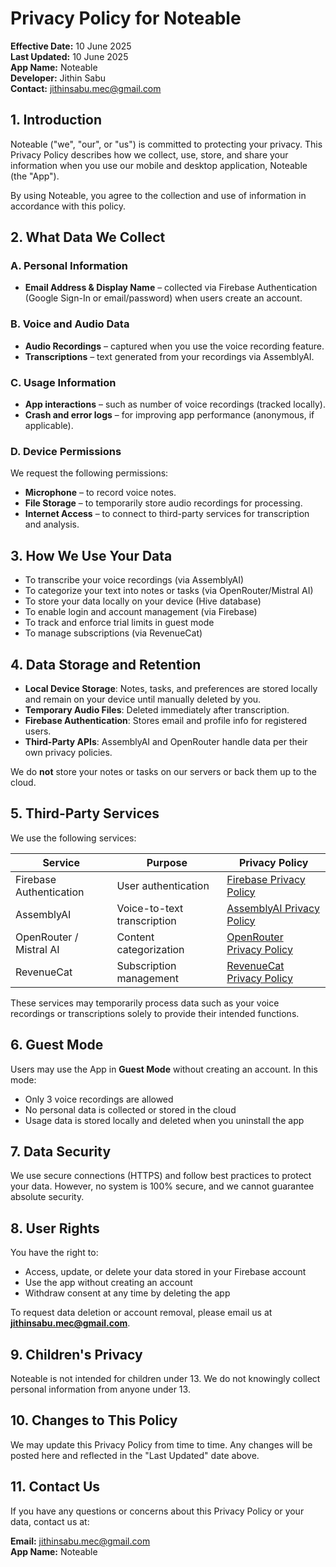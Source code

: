 # Privacy Policy for Noteable

**Effective Date:** 10 June 2025  
**Last Updated:** 10 June 2025  
**App Name:** Noteable  
**Developer:** Jithin Sabu  
**Contact:** jithinsabu.mec@gmail.com  

## 1. Introduction

Noteable ("we", "our", or "us") is committed to protecting your privacy. This Privacy Policy describes how we collect, use, store, and share your information when you use our mobile and desktop application, Noteable (the "App").

By using Noteable, you agree to the collection and use of information in accordance with this policy.

## 2. What Data We Collect

### A. Personal Information
- **Email Address & Display Name** – collected via Firebase Authentication (Google Sign-In or email/password) when users create an account.

### B. Voice and Audio Data
- **Audio Recordings** – captured when you use the voice recording feature.
- **Transcriptions** – text generated from your recordings via AssemblyAI.

### C. Usage Information
- **App interactions** – such as number of voice recordings (tracked locally).
- **Crash and error logs** – for improving app performance (anonymous, if applicable).

### D. Device Permissions
We request the following permissions:
- **Microphone** – to record voice notes.
- **File Storage** – to temporarily store audio recordings for processing.
- **Internet Access** – to connect to third-party services for transcription and analysis.

## 3. How We Use Your Data

- To transcribe your voice recordings (via AssemblyAI)
- To categorize your text into notes or tasks (via OpenRouter/Mistral AI)
- To store your data locally on your device (Hive database)
- To enable login and account management (via Firebase)
- To track and enforce trial limits in guest mode
- To manage subscriptions (via RevenueCat)

## 4. Data Storage and Retention

- **Local Device Storage**: Notes, tasks, and preferences are stored locally and remain on your device until manually deleted by you.
- **Temporary Audio Files**: Deleted immediately after transcription.
- **Firebase Authentication**: Stores email and profile info for registered users.
- **Third-Party APIs**: AssemblyAI and OpenRouter handle data per their own privacy policies.

We do **not** store your notes or tasks on our servers or back them up to the cloud.

## 5. Third-Party Services

We use the following services:

| Service | Purpose | Privacy Policy |
|---------|---------|----------------|
| Firebase Authentication | User authentication | [Firebase Privacy Policy](https://firebase.google.com/support/privacy) |
| AssemblyAI | Voice-to-text transcription | [AssemblyAI Privacy Policy](https://www.assemblyai.com/privacy-policy) |
| OpenRouter / Mistral AI | Content categorization | [OpenRouter Privacy Policy](https://openrouter.ai/privacy) |
| RevenueCat | Subscription management | [RevenueCat Privacy Policy](https://www.revenuecat.com/privacy) |

These services may temporarily process data such as your voice recordings or transcriptions solely to provide their intended functions.

## 6. Guest Mode

Users may use the App in **Guest Mode** without creating an account. In this mode:
- Only 3 voice recordings are allowed
- No personal data is collected or stored in the cloud
- Usage data is stored locally and deleted when you uninstall the app

## 7. Data Security

We use secure connections (HTTPS) and follow best practices to protect your data. However, no system is 100% secure, and we cannot guarantee absolute security.

## 8. User Rights

You have the right to:
- Access, update, or delete your data stored in your Firebase account
- Use the app without creating an account
- Withdraw consent at any time by deleting the app

To request data deletion or account removal, please email us at **jithinsabu.mec@gmail.com**.

## 9. Children's Privacy

Noteable is not intended for children under 13. We do not knowingly collect personal information from anyone under 13.

## 10. Changes to This Policy

We may update this Privacy Policy from time to time. Any changes will be posted here and reflected in the "Last Updated" date above.

## 11. Contact Us

If you have any questions or concerns about this Privacy Policy or your data, contact us at:

**Email:** jithinsabu.mec@gmail.com  
**App Name:** Noteable

